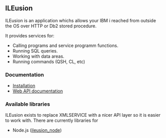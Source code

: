 ## ILEusion

ILEusion is an application whichs allows your IBM i reached from outside the OS over HTTP or Db2 stored procedure.

It provides services for:

* Calling programs and service programm functions.
* Running SQL queries.
* Working with data areas.
* Running commands (QSH, CL, etc)

### Documentation

* [Installation](/ileusion/installation)
* [Web API documentation](/ileusion/webapi)

### Available libraries

ILEusion exists to replace XMLSERVICE with a nicer API layer so it is easier to work with. There are currently libraries for

* Node.js ([ileusion_node](https://github.com/WorksOfBarry/ileusion_node))
